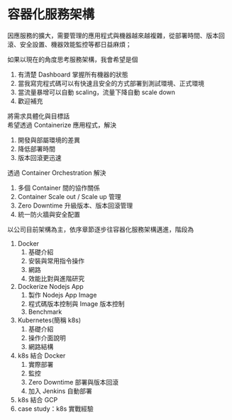 # 容器化服務架構

因應服務的擴大，需要管理的應用程式與機器越來越複雜，從部署時間、版本回滾、安全設置、機器效能監控等都日益麻煩；

如果以現在的角度思考服務架構，我會希望是個

1. 有清楚 Dashboard 掌握所有機器的狀態
2. 當我寫完程式碼可以有快速且安全的方式部署到測試環境、正式環境
3. 當流量暴增可以自動 scaling，流量下降自動 scale down
4. 歡迎補充

將需求具體化與目標話  
希望透過 Containerize 應用程式，解決

1. 開發與部屬環境的差異
2. 降低部署時間
3. 版本回滾更迅速

透過 Container Orchestration 解決

1. 多個 Container 間的協作關係
2. Container Scale out / Scale up 管理
3. Zero Downtime 升級版本、版本回滾管理
4. 統一防火牆與安全配置

以公司目前架構為主，依序章節逐步往容器化服務架構邁進，階段為

1. Docker 
   1. 基礎介紹
   2. 安裝與常用指令操作
   3. 網路
   4. 效能比對與進階研究
2. Dockerize Nodejs App
   1. 製作 Nodejs App Image
   2. 程式碼版本控制與 Image 版本控制
   3. Benchmark
3. Kubernetes\(簡稱 k8s\)
   1. 基礎介紹
   2. 操作介面說明
   3. 網路結構
4. k8s 結合 Docker
   1. 實際部署
   2. 監控
   3. Zero Downtime 部署與版本回滾
   4. 加入 Jenkins 自動部署
5. k8s 結合 GCP
6. case study：k8s 實戰經驗




